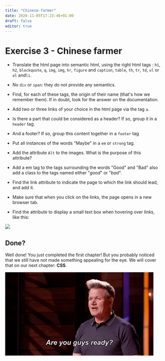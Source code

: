 ```yaml
---
title: "Chinese-farmer"
date: 2020-11-05T17:23:46+01:00
draft: false
editor: true
---
```


# Exercise 3 - Chinese farmer

- Translate the html page into semantic html, using the right html tags : `h1`, `h2`, `blockquote`, `q`, `img`, `img`, `hr`, `figure` and `caption`, `table`, `th`, `tr`, `td`, `ul` or `ol` and`li`.

- No `div` or `span`: they do not provide any semantics.

- Find, for each of these tags, the origin of their name (that's how we remember them). If in doubt, look for the answer on the documentation.

- Add two or three links of your choice in the html page via the tag `a`.

- Is there a part that could be considered as a header? If so, group it in a `header` tag.

- And a footer? If so, group this content together in a `footer` tag

- Put all instances of the words "Maybe" in a `em` or `strong` tag.

- Add the attribute `Alt` to the images. What is the purpose of this attribute?

- Add a em tag to the tags surrounding the words "Good" and "Bad" also add a class to the tags named either "*good*" or "*bad*".

- Find the link attribute to indicate the page to which the link should lead, and add it.

- Make sure that when you click on the links, the page opens in a new browser tab.

- Find the attribute to display a small text box when hovering over links, like this:



![](/home/nick/Documents/BeCode/prison-project/free2code/1.HTML/exercises/Semantics/exercise-3-chinese-farmer/resources/altatr.jpeg)


## Done?

Well done! You just completed the first chapter! But you probably noticed that we still have not made something appealing for the eye.
We will cover that on our next chapter: **CSS**.

![](./resources/gordenReady.gif)
